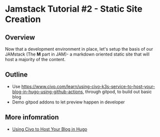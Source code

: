 # Jamstack Tutorial #2 - Static Site Creation

## Overview

Now that a development environment in place, let's setup the basis of our JAMstack (The **M** part in JAM)- a markdown oriented static site that will host a majority of the content.  

## Outline

- Use  https://www.civo.com/learn/using-civo-k3s-service-to-host-your-blog-in-hugo-using-github-actions, through gitpod, to build out basic blog
- Demo gitpod addons to let preview happen in developer

## More infomration

- [Using Civo to Host Your Blog in Hugo](https://www.civo.com/learn/using-civo-k3s-service-to-host-your-blog-in-hugo-using-github-actions)
